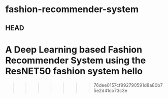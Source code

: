 # fashion-recommender-system
## HEAD
A Deep Learning based Fashion Recommender System using the ResNET50
fashion system
hello
=======
>>>>>>> 76dee0157cf992790591d8a80b75e2d41cb73c3e
